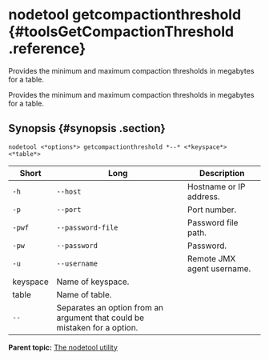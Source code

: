 # nodetool getcompactionthreshold {#toolsGetCompactionThreshold .reference}

Provides the minimum and maximum compaction thresholds in megabytes for a table.

Provides the minimum and maximum compaction thresholds in megabytes for a table.

## Synopsis {#synopsis .section}

```language-bash
nodetool <*options*> getcompactionthreshold *--* <*keyspace*> <*table*>
```

|Short|Long|Description|
|-----|----|-----------|
|`-h`|`--host`|Hostname or IP address.|
|`-p`|`--port`|Port number.|
|`-pwf`|`--password-file`|Password file path.|
|`-pw`|`--password`|Password.|
|`-u`|`--username`|Remote JMX agent username.|
|keyspace|Name of keyspace.|
|table|Name of table.|
|`--`|Separates an option from an argument that could be mistaken for a option.|

**Parent topic:** [The nodetool utility](../../cassandra/tools/toolsNodetool.md)

